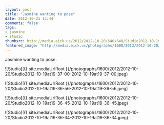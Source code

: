 ```yaml
---
layout: post
title: "Jasmine wanting to pose"
date: 2012-10-21 13:44
comments: false
tags: 
- jasmine
- studio
thumbsrc: http://media.eick.us/2012/2012-10-20/640x640/Studio2012-10-19at19-37-00-2012-10-19at19-37-00.jpeg
featured_image: "http://media.eick.us/photographs/1600/2012/2012-10-20/Studio2012-10-19at19-37-00-2012-10-19at19-37-00.jpeg"
---
```

Jasmine wanting to pose.

![Studio]({{ site.mediaUrlRoot }}/photographs/1600/2012/2012-10-20/Studio2012-10-19at19-37-00-2012-10-19at19-37-00.jpeg)


![Studio]({{ site.mediaUrlRoot }}/photographs/1600/2012/2012-10-20/Studio2012-10-19at19-36-56-2012-10-19at19-36-56.jpeg)


![Studio]({{ site.mediaUrlRoot }}/photographs/1600/2012/2012-10-20/Studio2012-10-19at19-36-45-2012-10-19at19-36-45.jpeg)


![Studio]({{ site.mediaUrlRoot }}/photographs/1600/2012/2012-10-20/Studio2012-10-19at19-36-34-2012-10-19at19-36-34.jpeg)

